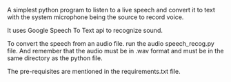 A simplest python program to listen to a live speech and convert it to text with the system microphone being the source to record voice.

It uses Google Speech To Text api to recognize sound.



To convert the speech from an audio file. run the audio speech_recog.py file.
And remember that the audio must be in .wav format and must be in the same directory as the python file.

The pre-requisites are mentioned in the requirements.txt file.
